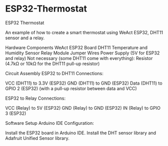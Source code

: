 # ESP32-Thermostat
ESP32 Thermostat

An example of how to create a smart thermostat using WeAct ESP32, DHT11 sensor and a relay.

Hardware Components
WeAct ESP32 Board
DHT11 Temperature and Humidity Sensor
Relay Module
Jumper Wires
Power Supply (5V for ESP32 and relay)
Not necessary (some DHT11 come with everything): Resistor (4.7kΩ or 10kΩ for the DHT11 pull-up resistor)

Circuit Assembly
ESP32 to DHT11 Connections:

VCC (DHT11) to 3.3V (ESP32)
GND (DHT11) to GND (ESP32)
Data (DHT11) to GPIO 2 (ESP32) (with a pull-up resistor between data and VCC)

ESP32 to Relay Connections:

VCC (Relay) to 5V (ESP32)
GND (Relay) to GND (ESP32)
IN (Relay) to GPIO 3 (ESP32)

Software Setup
Arduino IDE Configuration:

Install the ESP32 board in Arduino IDE.
Install the DHT sensor library and Adafruit Unified Sensor library.
